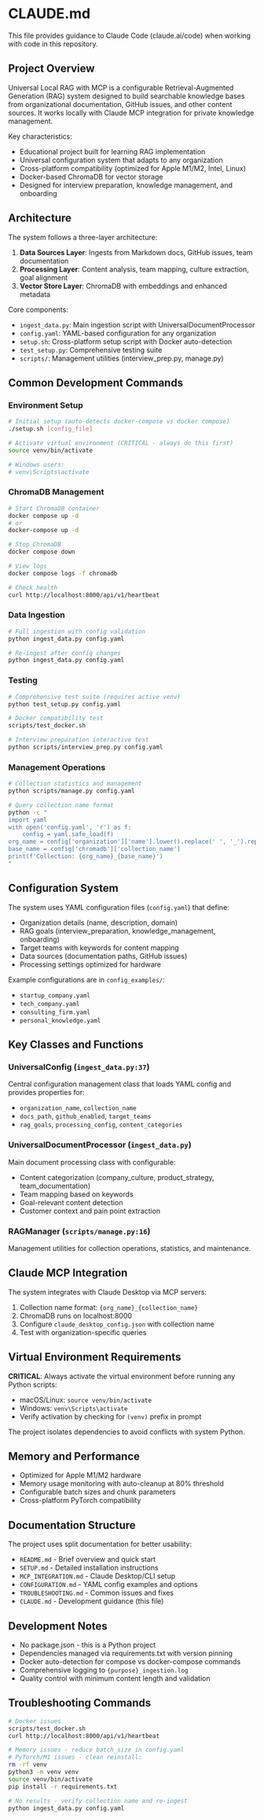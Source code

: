 # CLAUDE.md

This file provides guidance to Claude Code (claude.ai/code) when working with code in this repository.

## Project Overview

Universal Local RAG with MCP is a configurable Retrieval-Augmented Generation (RAG) system designed to build searchable knowledge bases from organizational documentation, GitHub issues, and other content sources. It works locally with Claude MCP integration for private knowledge management.

Key characteristics:
- Educational project built for learning RAG implementation
- Universal configuration system that adapts to any organization
- Cross-platform compatibility (optimized for Apple M1/M2, Intel, Linux)
- Docker-based ChromaDB for vector storage
- Designed for interview preparation, knowledge management, and onboarding

## Architecture

The system follows a three-layer architecture:

1. **Data Sources Layer**: Ingests from Markdown docs, GitHub issues, team documentation
2. **Processing Layer**: Content analysis, team mapping, culture extraction, goal alignment
3. **Vector Store Layer**: ChromaDB with embeddings and enhanced metadata

Core components:
- `ingest_data.py`: Main ingestion script with UniversalDocumentProcessor
- `config.yaml`: YAML-based configuration for any organization 
- `setup.sh`: Cross-platform setup script with Docker auto-detection
- `test_setup.py`: Comprehensive testing suite
- `scripts/`: Management utilities (interview_prep.py, manage.py)

## Common Development Commands

### Environment Setup
```bash
# Initial setup (auto-detects docker-compose vs docker compose)
./setup.sh [config_file]

# Activate virtual environment (CRITICAL - always do this first)
source venv/bin/activate

# Windows users:
# venv\Scripts\activate
```

### ChromaDB Management
```bash
# Start ChromaDB container
docker compose up -d
# or
docker-compose up -d

# Stop ChromaDB
docker compose down

# View logs
docker compose logs -f chromadb

# Check health
curl http://localhost:8000/api/v1/heartbeat
```

### Data Ingestion
```bash
# Full ingestion with config validation
python ingest_data.py config.yaml

# Re-ingest after config changes
python ingest_data.py config.yaml
```

### Testing
```bash
# Comprehensive test suite (requires active venv)
python test_setup.py config.yaml

# Docker compatibility test
scripts/test_docker.sh

# Interview preparation interactive test
python scripts/interview_prep.py config.yaml
```

### Management Operations
```bash
# Collection statistics and management
python scripts/manage.py config.yaml

# Query collection name format
python -c "
import yaml
with open('config.yaml', 'r') as f:
    config = yaml.safe_load(f)
org_name = config['organization']['name'].lower().replace(' ', '_').replace('-', '_')
base_name = config['chromadb']['collection_name']
print(f'Collection: {org_name}_{base_name}')
"
```

## Configuration System

The system uses YAML configuration files (`config.yaml`) that define:
- Organization details (name, description, domain)
- RAG goals (interview_preparation, knowledge_management, onboarding)
- Target teams with keywords for content mapping
- Data sources (documentation paths, GitHub issues)
- Processing settings optimized for hardware

Example configurations are in `config_examples/`:
- `startup_company.yaml`
- `tech_company.yaml` 
- `consulting_firm.yaml`
- `personal_knowledge.yaml`

## Key Classes and Functions

### UniversalConfig (`ingest_data.py:37`)
Central configuration management class that loads YAML config and provides properties for:
- `organization_name`, `collection_name`
- `docs_path`, `github_enabled`, `target_teams`
- `rag_goals`, `processing_config`, `content_categories`

### UniversalDocumentProcessor (`ingest_data.py`)
Main document processing class with configurable:
- Content categorization (company_culture, product_strategy, team_documentation)
- Team mapping based on keywords
- Goal-relevant content detection
- Customer context and pain point extraction

### RAGManager (`scripts/manage.py:16`)
Management utilities for collection operations, statistics, and maintenance.

## Claude MCP Integration

The system integrates with Claude Desktop via MCP servers:

1. Collection name format: `{org_name}_{collection_name}`
2. ChromaDB runs on localhost:8000
3. Configure `claude_desktop_config.json` with collection name
4. Test with organization-specific queries

## Virtual Environment Requirements

**CRITICAL**: Always activate the virtual environment before running any Python scripts:
- macOS/Linux: `source venv/bin/activate`
- Windows: `venv\Scripts\activate`
- Verify activation by checking for `(venv)` prefix in prompt

The project isolates dependencies to avoid conflicts with system Python.

## Memory and Performance

- Optimized for Apple M1/M2 hardware
- Memory usage monitoring with auto-cleanup at 80% threshold
- Configurable batch sizes and chunk parameters
- Cross-platform PyTorch compatibility

## Documentation Structure

The project uses split documentation for better usability:
- `README.md` - Brief overview and quick start
- `SETUP.md` - Detailed installation instructions
- `MCP_INTEGRATION.md` - Claude Desktop/CLI setup
- `CONFIGURATION.md` - YAML config examples and options
- `TROUBLESHOOTING.md` - Common issues and fixes
- `CLAUDE.md` - Development guidance (this file)

## Development Notes

- No package.json - this is a Python project
- Dependencies managed via requirements.txt with version pinning
- Docker auto-detection for compose vs docker-compose commands
- Comprehensive logging to `{purpose}_ingestion.log`
- Quality control with minimum content length and validation

## Troubleshooting Commands

```bash
# Docker issues
scripts/test_docker.sh
curl http://localhost:8000/api/v1/heartbeat

# Memory issues - reduce batch_size in config.yaml
# PyTorch/M1 issues - clean reinstall:
rm -rf venv
python3 -m venv venv
source venv/bin/activate
pip install -r requirements.txt

# No results - verify collection name and re-ingest
python ingest_data.py config.yaml
```